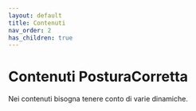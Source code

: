 ```yaml
---
layout: default
title: Contenuti
nav_order: 2
has_children: true
---
```




# Contenuti PosturaCorretta

Nei contenuti bisogna tenere conto di varie dinamiche.